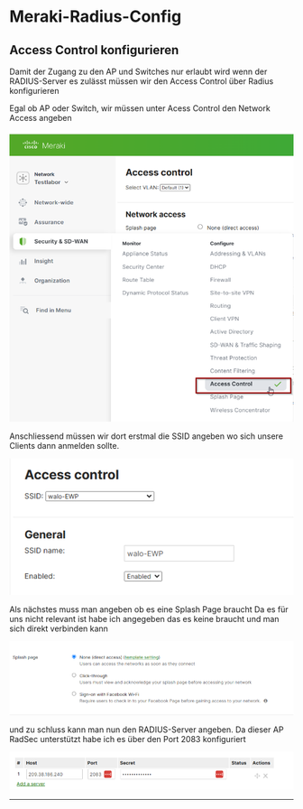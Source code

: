 # Meraki-Radius-Config


## Access Control konfigurieren

Damit der Zugang zu den AP und Switches nur erlaubt wird wenn der RADIUS-Server es zulässt müssen wir den Access Control über Radius konfigurieren

Egal ob AP oder Switch, wir müssen unter Acess Control den Network Access angeben

![alt text](image-14.png)

Anschliessend müssen wir dort erstmal die SSID angeben wo sich unsere Clients dann anmelden sollte.

![alt text](image-15.png)

Als nächstes muss man angeben ob es eine Splash Page braucht
Da es für uns nicht relevant ist habe ich angegeben das es keine braucht und man sich direkt verbinden kann

![alt text](image-16.png)

und zu schluss kann man nun den RADIUS-Server angeben.
Da dieser AP RadSec unterstützt habe ich es über den Port 2083 konfiguriert

![alt text](image-17.png)

---